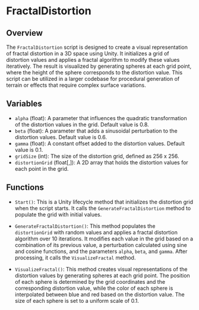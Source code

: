 # FractalDistortion

## Overview
The `FractalDistortion` script is designed to create a visual representation of fractal distortion in a 3D space using Unity. It initializes a grid of distortion values and applies a fractal algorithm to modify these values iteratively. The result is visualized by generating spheres at each grid point, where the height of the sphere corresponds to the distortion value. This script can be utilized in a larger codebase for procedural generation of terrain or effects that require complex surface variations.

## Variables

- `alpha` (float): A parameter that influences the quadratic transformation of the distortion values in the grid. Default value is 0.8.
- `beta` (float): A parameter that adds a sinusoidal perturbation to the distortion values. Default value is 0.6.
- `gamma` (float): A constant offset added to the distortion values. Default value is 0.1.
- `gridSize` (int): The size of the distortion grid, defined as 256 x 256.
- `distortionGrid` (float[,]): A 2D array that holds the distortion values for each point in the grid.

## Functions

- `Start()`: This is a Unity lifecycle method that initializes the distortion grid when the script starts. It calls the `GenerateFractalDistortion` method to populate the grid with initial values.

- `GenerateFractalDistortion()`: This method populates the `distortionGrid` with random values and applies a fractal distortion algorithm over 10 iterations. It modifies each value in the grid based on a combination of its previous value, a perturbation calculated using sine and cosine functions, and the parameters `alpha`, `beta`, and `gamma`. After processing, it calls the `VisualizeFractal` method.

- `VisualizeFractal()`: This method creates visual representations of the distortion values by generating spheres at each grid point. The position of each sphere is determined by the grid coordinates and the corresponding distortion value, while the color of each sphere is interpolated between blue and red based on the distortion value. The size of each sphere is set to a uniform scale of 0.1.